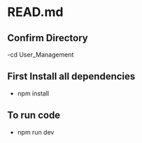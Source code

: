 # READ.md

## Confirm Directory
  -cd User_Management
## First Install all dependencies
  - npm install
## To run code
  - npm run dev

